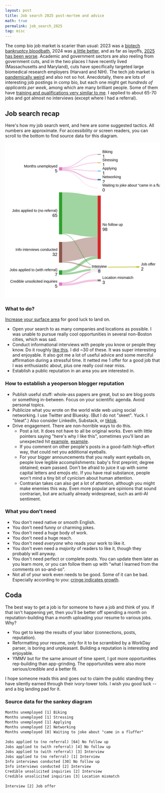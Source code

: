 ```yaml
---
layout: post
title: Job search 2025 post-mortem and advice
math: true
permalink: job_search_2025
tag: misc
---
```


The comp bio job market is scarier than usual: 2023 was a [biotech bankruptcy bloodbath](https://www.fiercebiotech.com/special-reports/biotech-bankruptcies-break-10-year-record-2023), 2024 was [a little better](https://www.fiercebiotech.com/special-reports/2024-biotech-graveyard), and as far as layoffs, [2025 has been worse](https://www.fiercebiotech.com/biotech/biopharma-layoffs-first-half-year-jump-32-yoy). Academic and government sectors are also reeling from government cuts, and in the two places I have recently lived (Massachusetts and Maryland), cuts have specifically targeted large biomedical research employers (Harvard and NIH). The tech job market is [pandemically weird](https://technical.ly/professional-development/tech-job-market-trends-downturn/) and also not so hot. Anecdotally, there are lots of interesting job postings in comp bio, but each one might get *hundreds of applicants per week*, among which are many brilliant people. Some of them have [training and qualifications very similar to me](https://www.linkedin.com/feed/update/urn:li:activity:7344351549818638336/). I applied to about 65-70 jobs and got almost no interviews (except where I had a referral). 

## Job search recap

Here's how my job search went, and here are some suggested tactics. All numbers are approximate. For accessibility or screen readers, you can scroll to the bottom to find source data for this diagram.

![A Sankey diagram with details on Eric's job search and also an obligatory Aella joke](images/job_search_sankey.png)

### What to do? 

[Increase your surface area](https://usefulfictions.substack.com/p/how-to-increase-your-surface-area) for good luck to land on.

- Open your search to as many companies and locations as possible. I was unable to pursue really cool opportunities in several non-Boston cities, which was sad. 
- Conduct informational interviews with people you know or people they know. Do it roughly [like this](https://managejobapplications.com/networking). I did ~30 of these. It was super interesting and enjoyable. It also got me a lot of useful advice and some merciful affirmation during a stressful time. It netted me 1 offer for a good job that I was enthusiastic about, plus one really cool near miss. 
- Establish a public reputation in an area you are interested in.

### How to establish a yeoperson blogger reputation

- Publish useful stuff: whole-ass papers are great, but so are blog posts or something in-between. Focus on your scientific agenda. Avoid personal topics.
- Publicize what you wrote on the world wide web using social networking. I use Twitter and Bluesky. (But I do not "skeet". Yuck. I "bleat".) Also consider LinkedIn, Substack, or [tiktok](https://www.tiktok.com/@60_secondscience). 
- Drive engagement. There are non-horrible ways to do this. 
    - Post a lot. It does not have to all be original works. Even with little pointers saying "here's why I like this", sometimes you'll land an unexpected hit [example](https://x.com/ekernf01/status/1872708023921397866), [example](https://x.com/ekernf01/status/1946606122686644581). 
    - If you comment on other people's posts in a good-faith high-effort way, that could net you additional eyeballs. 
    - For your bigger announcements that you really want eyeballs on, people love legible accomplishments: baby's first preprint; degree obtained; exam passed. Don't be afraid to juice it up with some capital letters and emojis etc. If you have real substance, people won't mind a tiny bit of cynicism about human attention. 
    - Contrarian takes can also get a lot of attention, although you might make enemies this way. Even more popular are opinions that sound contrarian, but are actually already widespread, such as anti-AI sentiment.

### What you don't need

- You don't need native or smooth English.
- You don't need funny or charming jokes.
- You don't need a huge body of work. 
- You don't need a huge reach. 
- You don't need *everyone* who reads your work to like it. 
- You don't even need a *majority* of readers to like it, though they probably will anyway.
- You don't need perfect or complete posts. You can update them later as you learn more, or you can follow them up with "what I learned from the comments on so-and-so". 
- Not all of your work even needs to be good. Some of it can be bad. Especially according to you: [cringe indicates growth](https://writingcooperative.com/you-should-cringe-at-your-old-writing-it-means-youve-improved-4fb78ed29d67).

## Coda 

The best way to get a job is for someone to have a job and think of you. If that isn't happening yet, then you'll be better off spending a month on reputation-building than a month uploading your resume to various jobs. Why?

- You get to keep the results of your labor (connections, posts, reputation). 
- Reformatting your resume, only for it to be scrambled by a WorkDay parser, is boring and unpleasant. Building a reputation is interesting and enjoyable.
- YMMV but for the same amount of time spent, I got more opportunities rep-building than app-grinding. The opportunities were also more serious/credible and a better fit. 

I hope someone reads this and goes out to claim the public standing they have silently earned through their ivory-tower toils. I wish you good luck -- and a big landing pad for it.

### Source data for the sankey diagram

```
Months unemployed [1] Biking
Months unemployed [1] Stressing
Months unemployed [1] Applying 
Months unemployed [2] Networking
Months unemployed [0] Waiting to joke about "came in a fluffer"

Jobs applied to (no referral) [64] No follow up
Jobs applied to (with referral) [4] No follow up
Jobs applied to (with referral) [3] Interview
Jobs applied to (no referral) [1] Interview
Info interviews conducted [30] No follow up
Info interviews conducted [2] Interview
Credible unsolicited inquiries [2] Interview
Credible unsolicited inquiries [3] Location mismatch

Interview [2] Job offer
```